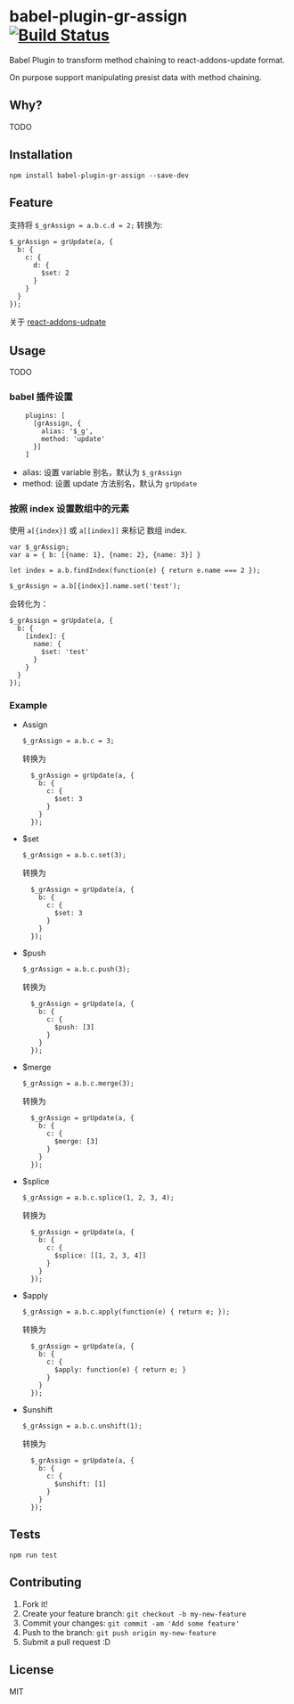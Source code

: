 # babel-plugin-gr-assign [![Build Status](https://travis-ci.org/poiyzy/grAssign.svg?branch=master)](https://travis-ci.org/poiyzy/grAssign)

Babel Plugin to transform method chaining to react-addons-update format.

On purpose support manipulating presist data with method chaining.

## Why?
TODO

## Installation

    npm install babel-plugin-gr-assign --save-dev

## Feature

支持将 `$_grAssign = a.b.c.d = 2;` 转换为:

```
$_grAssign = grUpdate(a, {
  b: {
    c: {
      d: {
        $set: 2
      }
    }
  }
});
```

关于 [react-addons-udpate](https://facebook.github.io/react/docs/update.html)

## Usage
TODO

### babel 插件设置

```
    plugins: [
      [grAssign, {
        alias: '$_g',
        method: 'update'
      }]
    ]
```

- alias: 设置 variable 别名，默认为 `$_grAssign`
- method: 设置 update 方法别名，默认为 `grUpdate`

### 按照 index 设置数组中的元素

使用 `a[{index}]` 或 `a[[index]]` 来标记 数组 index.

```
var $_grAssign;
var a = { b: [{name: 1}, {name: 2}, {name: 3}] }

let index = a.b.findIndex(function(e) { return e.name === 2 });

$_grAssign = a.b[{index}].name.set('test');
```

会转化为：

```
$_grAssign = grUpdate(a, {
  b: {
    [index]: {
      name: {
        $set: 'test'
      }
    }
  }
});
```


### Example

- Assign

    `$_grAssign = a.b.c = 3;`

    转换为

    ```javascripts
      $_grAssign = grUpdate(a, {
        b: {
          c: {
            $set: 3
          }
        }
      });
    ```

- $set

    `$_grAssign = a.b.c.set(3);`

    转换为

    ```javascripts
      $_grAssign = grUpdate(a, {
        b: {
          c: {
            $set: 3
          }
        }
      });
    ```

- $push

    `$_grAssign = a.b.c.push(3);`

    转换为

    ```javascripts
      $_grAssign = grUpdate(a, {
        b: {
          c: {
            $push: [3]
          }
        }
      });
    ```

- $merge

    `$_grAssign = a.b.c.merge(3);`

    转换为

    ```javascripts
      $_grAssign = grUpdate(a, {
        b: {
          c: {
            $merge: [3]
          }
        }
      });
    ```

- $splice

    `$_grAssign = a.b.c.splice(1, 2, 3, 4);`

    转换为

    ```javascripts
      $_grAssign = grUpdate(a, {
        b: {
          c: {
            $splice: [[1, 2, 3, 4]]
          }
        }
      });
    ```

- $apply

    `$_grAssign = a.b.c.apply(function(e) { return e; });`

    转换为

    ```javascripts
      $_grAssign = grUpdate(a, {
        b: {
          c: {
            $apply: function(e) { return e; }
          }
        }
      });
    ```

- $unshift

    `$_grAssign = a.b.c.unshift(1);`

    转换为

    ```javascripts
      $_grAssign = grUpdate(a, {
        b: {
          c: {
            $unshift: [1]
          }
        }
      });
    ```

## Tests

    npm run test

## Contributing

1. Fork it!
2. Create your feature branch: `git checkout -b my-new-feature`
3. Commit your changes: `git commit -am 'Add some feature'`
4. Push to the branch: `git push origin my-new-feature`
5. Submit a pull request :D

## License

MIT

